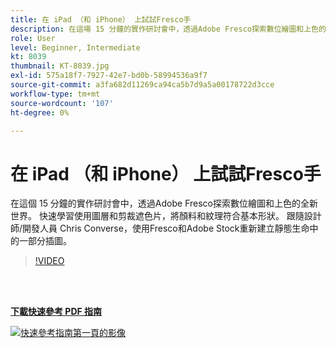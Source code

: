 ```yaml
---
title: 在 iPad （和 iPhone） 上試試Fresco手
description: 在這場 15 分鐘的實作研討會中，透過Adobe Fresco探索數位繪圖和上色的全新世界
role: User
level: Beginner, Intermediate
kt: 8039
thumbnail: KT-8039.jpg
exl-id: 575a18f7-7927-42e7-bd0b-58994536a9f7
source-git-commit: a3fa682d11269ca94ca5b7d9a5a00178722d3cce
workflow-type: tm+mt
source-wordcount: '107'
ht-degree: 0%

---
```


# 在 iPad （和 iPhone） 上試試Fresco手

在這個 15 分鐘的實作研討會中，透過Adobe Fresco探索數位繪圖和上色的全新世界。 快速學習使用圖層和剪裁遮色片，將顏料和紋理符合基本形狀。 跟隨設計師/開發人員 Chris Converse，使用Fresco和Adobe Stock重新建立靜態生命中的一部分插圖。

>[!VIDEO](https://video.tv.adobe.com/v/333804?hidetitle=true)

<br> 

[**下載快速參考 PDF 指南**](../quick-reference/Frescoworkshop.pdf)

[![快速參考指南第一頁的影像](assets/FrescoworkshopPage1.png)](../quick-reference/Frescoworkshop.pdf)